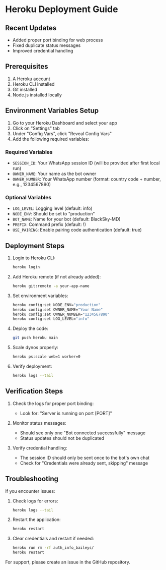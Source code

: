 # Heroku Deployment Guide

## Recent Updates
- Added proper port binding for web process
- Fixed duplicate status messages
- Improved credential handling

## Prerequisites
1. A Heroku account
2. Heroku CLI installed
3. Git installed
4. Node.js installed locally

## Environment Variables Setup

1. Go to your Heroku Dashboard and select your app
2. Click on "Settings" tab
3. Under "Config Vars", click "Reveal Config Vars"
4. Add the following required variables:

### Required Variables
- `SESSION_ID`: Your WhatsApp session ID (will be provided after first local run)
- `OWNER_NAME`: Your name as the bot owner
- `OWNER_NUMBER`: Your WhatsApp number (format: country code + number, e.g., 1234567890)

### Optional Variables
- `LOG_LEVEL`: Logging level (default: info)
- `NODE_ENV`: Should be set to "production"
- `BOT_NAME`: Name for your bot (default: BlackSky-MD)
- `PREFIX`: Command prefix (default: !)
- `USE_PAIRING`: Enable pairing code authentication (default: true)

## Deployment Steps

1. Login to Heroku CLI:
   ```bash
   heroku login
   ```

2. Add Heroku remote (if not already added):
   ```bash
   heroku git:remote -a your-app-name
   ```

3. Set environment variables:
   ```bash
   heroku config:set NODE_ENV="production"
   heroku config:set OWNER_NAME="Your Name"
   heroku config:set OWNER_NUMBER="1234567890"
   heroku config:set LOG_LEVEL="info"
   ```

4. Deploy the code:
   ```bash
   git push heroku main
   ```

5. Scale dynos properly:
   ```bash
   heroku ps:scale web=1 worker=0
   ```

6. Verify deployment:
   ```bash
   heroku logs --tail
   ```

## Verification Steps

1. Check the logs for proper port binding:
   - Look for: "Server is running on port [PORT]"

2. Monitor status messages:
   - Should see only one "Bot connected successfully" message
   - Status updates should not be duplicated

3. Verify credential handling:
   - The session ID should only be sent once to the bot's own chat
   - Check for "Credentials were already sent, skipping" message


## Troubleshooting

If you encounter issues:

1. Check logs for errors:
   ```bash
   heroku logs --tail
   ```

2. Restart the application:
   ```bash
   heroku restart
   ```

3. Clear credentials and restart if needed:
   ```bash
   heroku run rm -rf auth_info_baileys/
   heroku restart
   ```

For support, please create an issue in the GitHub repository.